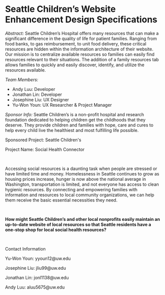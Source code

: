 # Seattle Children’s Website Enhancement Design Specifications

<p><em>Abstract:</em> Seattle Children’s Hospital offers many resources that can make a significant difference in the quality of life for patient families. Ranging from food banks, to gas reimbursement, to unit food delivery, these critical resources are hidden within the information architecture of their website. Our mission is to centralize available resources so families can easily find resources relevant to their situations. The addition of a family resources tab allows families to quickly and easily discover, identify, and utilize the resources available.</p>

<p><em>Team Members:</em></p>
<ul>
  <li>Andy Luu: Developer</li>
  <li>Jonathan Lin: Developer</li>
  <li>Josephine Liu: UX Designer</li>
  <li>Yu-Won Youn: UX Researcher & Project Manager</li>
</ul>

<p><em>Sponsor Info:</em> Seattle Children’s is a non-profit hospital and research foundation dedicated to helping children get the childhoods that they deserve. They provide children and families with hope, care and cures to help every child live the healthiest and most fulfilling life possible.</p>

<p>Sponsored Project: Seattle Children's</p>
<p>Project Name: Social Health Connector</p>
<br>
<p>Accessing social resources is a daunting task when people are stressed or have limited time and money. Homelessness in Seattle continues to grow as housing prices increase, hunger is now above the national average in Washington, transportation is limited, and not everyone has access to clean hygienic resources. By connecting and empowering families with information and resources to local community organizations, we can help them receive the basic essential necessities they need.</p>
<br>
<p><strong>How might Seattle Children’s and other local nonprofits easily maintain an up-to-date website
of local resources so that Seattle residents have a one-stop shop for local social health resources?</strong></p>
<br>
<p>Contact Information</p>
<p>Yu-Won Youn: yyoun12@uw.edu</p>
<p>Josephine Liu: jliu99@uw.edu</p>
<p>Jonathan Lin: jonl1138@uw.edu</p>
<p>Andy Luu: aluu5675@uw.edu</p>
